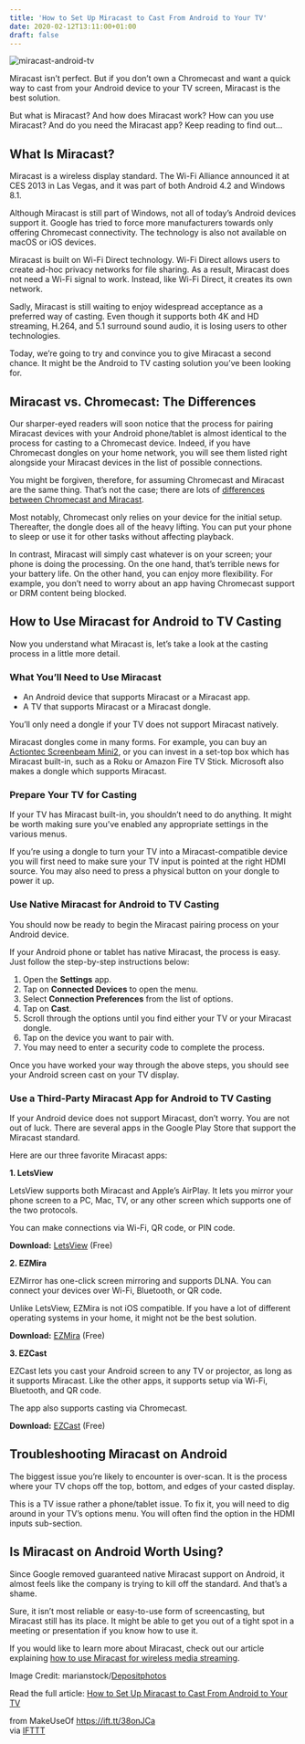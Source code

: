 ```yaml
---
title: 'How to Set Up Miracast to Cast From Android to Your TV'
date: 2020-02-12T13:11:00+01:00
draft: false
---
```


![miracast-android-tv](https://static.makeuseof.com/wp-content/uploads/2020/02/miracast-android-tv.jpg)

Miracast isn’t perfect. But if you don’t own a Chromecast and want a quick way to cast from your Android device to your TV screen, Miracast is the best solution.

But what is Miracast? And how does Miracast work? How can you use Miracast? And do you need the Miracast app? Keep reading to find out…

What Is Miracast?
-----------------

Miracast is a wireless display standard. The Wi-Fi Alliance announced it at CES 2013 in Las Vegas, and it was part of both Android 4.2 and Windows 8.1.

Although Miracast is still part of Windows, not all of today’s Android devices support it. Google has tried to force more manufacturers towards only offering Chromecast connectivity. The technology is also not available on macOS or iOS devices.

Miracast is built on Wi-Fi Direct technology. Wi-Fi Direct allows users to create ad-hoc privacy networks for file sharing. As a result, Miracast does not need a Wi-Fi signal to work. Instead, like Wi-Fi Direct, it creates its own network.

Sadly, Miracast is still waiting to enjoy widespread acceptance as a preferred way of casting. Even though it supports both 4K and HD streaming, H.264, and 5.1 surround sound audio, it is losing users to other technologies.

Today, we’re going to try and convince you to give Miracast a second chance. It might be the Android to TV casting solution you’ve been looking for.

Miracast vs. Chromecast: The Differences
----------------------------------------

Our sharper-eyed readers will soon notice that the process for pairing Miracast devices with your Android phone/tablet is almost identical to the process for casting to a Chromecast device. Indeed, if you have Chromecast dongles on your home network, you will see them listed right alongside your Miracast devices in the list of possible connections.

You might be forgiven, therefore, for assuming Chromecast and Miracast are the same thing. That’s not the case; there are lots of [differences between Chromecast and Miracast](//www.makeuseof.com/tag/miracast-chromecast/).

Most notably, Chromecast only relies on your device for the initial setup. Thereafter, the dongle does all of the heavy lifting. You can put your phone to sleep or use it for other tasks without affecting playback.

In contrast, Miracast will simply cast whatever is on your screen; your phone is doing the processing. On the one hand, that’s terrible news for your battery life. On the other hand, you can enjoy more flexibility. For example, you don’t need to worry about an app having Chromecast support or DRM content being blocked.

How to Use Miracast for Android to TV Casting
---------------------------------------------

Now you understand what Miracast is, let’s take a look at the casting process in a little more detail.

### What You’ll Need to Use Miracast

*   An Android device that supports Miracast or a Miracast app.
*   A TV that supports Miracast or a Miracast dongle.

You’ll only need a dongle if your TV does not support Miracast natively.

Miracast dongles come in many forms. For example, you can buy an [Actiontec Screenbeam Mini2](https://www.amazon.com/Actiontec-ScreenBeam-Wireless-Receiver-SBWD60A01/dp/B00O14JG2Y/), or you can invest in a set-top box which has Miracast built-in, such as a Roku or Amazon Fire TV Stick. Microsoft also makes a dongle which supports Miracast.

### Prepare Your TV for Casting

If your TV has Miracast built-in, you shouldn’t need to do anything. It might be worth making sure you’ve enabled any appropriate settings in the various menus.

If you’re using a dongle to turn your TV into a Miracast-compatible device you will first need to make sure your TV input is pointed at the right HDMI source. You may also need to press a physical button on your dongle to power it up.

### Use Native Miracast for Android to TV Casting

[](//static.makeuseof.com/wp-content/uploads/2020/02/android-miracast-1.png)

[](//static.makeuseof.com/wp-content/uploads/2020/02/android-miracast-2.png)

You should now be ready to begin the Miracast pairing process on your Android device.

If your Android phone or tablet has native Miracast, the process is easy. Just follow the step-by-step instructions below:

1.  Open the **Settings** app.
2.  Tap on **Connected Devices** to open the menu.
3.  Select **Connection Preferences** from the list of options.
4.  Tap on **Cast**.
5.  Scroll through the options until you find either your TV or your Miracast dongle.
6.  Tap on the device you want to pair with.
7.  You may need to enter a security code to complete the process.

Once you have worked your way through the above steps, you should see your Android screen cast on your TV display.

### Use a Third-Party Miracast App for Android to TV Casting

If your Android device does not support Miracast, don’t worry. You are not out of luck. There are several apps in the Google Play Store that support the Miracast standard.

Here are our three favorite Miracast apps:

**1\. LetsView**

LetsView supports both Miracast and Apple’s AirPlay. It lets you mirror your phone screen to a PC, Mac, TV, or any other screen which supports one of the two protocols.

You can make connections via Wi-Fi, QR code, or PIN code.

**Download:** [LetsView](https://play.google.com/store/apps/details?id=com.apowersoft.letsview.tv&hl=en) (Free)

**2\. EZMira**

EZMirror has one-click screen mirroring and supports DLNA. You can connect your devices over Wi-Fi, Bluetooth, or QR code.

Unlike LetsView, EZMira is not iOS compatible. If you have a lot of different operating systems in your home, it might not be the best solution.

**Download:** [EZMira](https://play.google.com/store/apps/details?id=com.winnerwave.miraapp&hl=en) (Free)

**3\. EZCast**

EZCast lets you cast your Android screen to any TV or projector, as long as it supports Miracast. Like the other apps, it supports setup via Wi-Fi, Bluetooth, and QR code.

The app also supports casting via Chromecast.

**Download:** [EZCast](https://play.google.com/store/apps/details?id=com.actionsmicro.ezcast&hl=en) (Free)

Troubleshooting Miracast on Android
-----------------------------------

The biggest issue you’re likely to encounter is over-scan. It is the process where your TV chops off the top, bottom, and edges of your casted display.

This is a TV issue rather a phone/tablet issue. To fix it, you will need to dig around in your TV’s options menu. You will often find the option in the HDMI inputs sub-section.

Is Miracast on Android Worth Using?
-----------------------------------

Since Google removed guaranteed native Miracast support on Android, it almost feels like the company is trying to kill off the standard. And that’s a shame.

Sure, it isn’t most reliable or easy-to-use form of screencasting, but Miracast still has its place. It might be able to get you out of a tight spot in a meeting or presentation if you know how to use it.

If you would like to learn more about Miracast, check out our article explaining [how to use Miracast for wireless media streaming](//www.makeuseof.com/tag/stop-using-hdmi-miracast-wireless-alternative-youll-love/).

Image Credit: marianstock/[Depositphotos](https://depositphotos.com/104845364/stock-photo-woman-hand-holding-smartphone-and.html)

Read the full article: [How to Set Up Miracast to Cast From Android to Your TV](https://www.makeuseof.com/tag/miracast-for-android-to-tv/)

  
  
from MakeUseOf https://ift.tt/38onJCa  
via [IFTTT](https://ifttt.com/?ref=da&site=blogger)